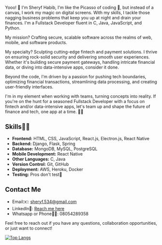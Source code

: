 Yooo! 👋 I'm Sheryf Habib, I'm like the Picasso of coding 🌚, but instead of a canvas, I work my magic on digital screens. With my skills, I tackle those nagging business problems that keep you up at night and drain your finances. I'm a Fullstack Developer fluent in C, Java, JavaScript, and Python. 

My mission? Crafting secure, scalable software across the realms of web, mobile, and software products.

My specialty? Sculpting cutting-edge fintech and payment solutions. I thrive on ensuring rock-solid security and delivering smooth user experiences. Whether it's building secure payment gateways, handling intricate financial data, or diving into data-intensive apps, consider it done.

Beyond the code, I'm driven by a passion for pushing tech boundaries, optimizing financial transactions, streamlining data processing, and creating user-friendly interfaces.

I'm in my element when working with teams, turning concepts into reality. If you're on the hunt for a seasoned Fullstack Developer with a focus on fintech and/or data-intensive apps, let's team up and shape the future of finance and tech, one app at a time. 💼🚀

## Skills🤹‍♂️
- **Frontend:** HTML, CSS, JavaScript, React.js, Electron.js, React Native
- **Backend:** Django, Flask, Spring
- **Database:** MongoDB, MySQL, PostgreSQL
- **Mobile Development:** React Native
- **Other Languages:** C, Java
- **Version Control:** Git, GitHub
- **Deployment:** AWS, Heroku, Docker
- **Testing:** Pros don't test🌚

## Contact Me

- Email✉️: sheryf.534@gmail.com
- LinkedIn🔗: [Reach me here](https://www.linkedin.com/in/your-linkedin-profile)
- Whatsapp or Phone🤙📱: 08054289358

Feel free to reach out if you have any questions, collaboration opportunities, or just want to connect!

[![Top Langs](https://github-readme-stats.vercel.app/api/top-langs/?username=Ctrl-C-xCtrl-V)](https://github.com/anuraghazra/github-readme-stats)

